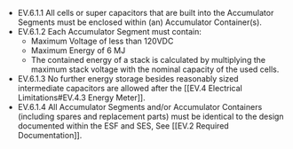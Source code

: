 - EV.6.1.1 All cells or super capacitors that are built into the Accumulator Segments must be enclosed within (an) Accumulator Container(s).
- EV.6.1.2 Each Accumulator Segment must contain:
	- Maximum Voltage of less than 120VDC
	- Maximum Energy of 6 MJ
	- The contained energy of a stack is calculated by multiplying the maximum stack voltage with the nominal capacity of the used cells.
- EV.6.1.3 No further energy storage besides reasonably sized intermediate capacitors are allowed after the [[EV.4 Electrical Limitations#EV.4.3 Energy Meter]].
- EV.6.1.4 All Accumulator Segments and/or Accumulator Containers (including spares and replacement parts) must be identical to the design documented within the ESF and SES, See [[EV.2 Required Documentation]].
